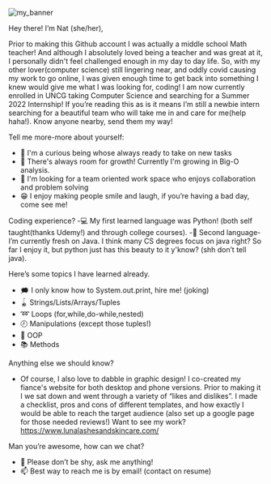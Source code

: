 
![my_banner](https://user-images.githubusercontent.com/73663469/153781355-fbe0bd92-0643-42ef-b9a8-0c5dc6ccffaf.jpg)

Hey there! I’m Nat (she/her),

Prior to making this Github account I was actually a middle school Math teacher! And although I absolutely loved being a teacher and was great at it, I personally didn't feel challenged enough in my day to day life. So, with my other lover(computer science) still lingering near, and oddly covid causing my work to go online, I was given enough time to get back into something I knew would give me what I was looking for, coding! I am now currently enrolled in UNCG taking Computer Science and searching for a Summer 2022 Internship! If you’re reading this as is it means I’m still a newbie intern searching for a beautiful team who will take me in and care for me(help haha!). Know anyone nearby, send them my way!  

Tell me more-more about yourself:
- 🔭 I'm a curious being whose always ready to take on new tasks
- 🌱 There's always room for growth! Currently I'm growing in Big-O analysis.
- 👯 I'm looking for a team oriented work space who enjoys collaboration and  problem solving 
- 😁 I enjoy making people smile and laugh, if you’re having a bad day, come see me! 

Coding experience?
-💻 My first learned language was Python! (both self taught(thanks Udemy!) and through college courses).
-🏫 Second language- I’m currently fresh on Java. I think many CS degrees focus on java right? So far I enjoy it, but python just has this beauty to it y'know? (shh don’t tell java).

Here’s some topics I have learned already.
- 🗯 I only know how to System.out.print, hire me! (joking) 
- 🪀 Strings/Lists/Arrays/Tuples
- ➿ Loops (for,while,do-while,nested)
- 🕗 Manipulations (except those tuples!)
- 🚗 OOP 
- 📚 Methods

Anything else we should know?
- Of course, I also love to dabble in graphic design! I co-created my fiance's website for both desktop and phone versions. Prior to making it I we sat down and went through a variety of “likes and dislikes”. I made a checklist, pros and cons of different templates, and how exactly I would be able to reach the target audience (also set up a google page for those needed reviews!) Want to see my work? https://www.lunalashesandskincare.com/

Man you’re awesome, how can we chat? 
- 💬 Please don’t be shy, ask me anything!
- 📫 Best way to reach me is by email! (contact on resume) 


